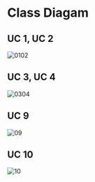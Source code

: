 # Class Diagam

## UC 1, UC 2
![0102](https://github.com/idealization/software-engineering/blob/c0e9b3e4612fd8f4dd7229a707f1aebb6349bf4a/Class_Diagram/01_basic/image/0102.jpg)

## UC 3, UC 4
![0304](https://github.com/idealization/software-engineering/blob/c0e9b3e4612fd8f4dd7229a707f1aebb6349bf4a/Class_Diagram/01_basic/image/0304.jpg)

## UC 9
![09](https://github.com/idealization/software-engineering/blob/9713ec1fff41e06543c489201b25bed109c16e61/Class_Diagram/01_basic/image/09.jpg)

## UC 10
![10](https://github.com/idealization/software-engineering/blob/9713ec1fff41e06543c489201b25bed109c16e61/Class_Diagram/01_basic/image/10.jpg)
